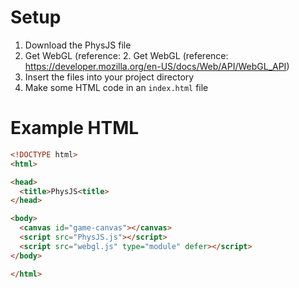 # Setup

1. Download the PhysJS file
2. Get WebGL (reference: 2. Get WebGL (reference: https://developer.mozilla.org/en-US/docs/Web/API/WebGL_API)
3. Insert the files into your project directory
4. Make some HTML code in an `index.html` file

# Example HTML

```html
<!DOCTYPE html>
<html>

<head>
  <title>PhysJS<title>
</head>

<body>
  <canvas id="game-canvas"></canvas>
  <script src="PhysJS.js"></script>
  <script src="webgl.js" type="module" defer></script>
</body>

</html>
```
